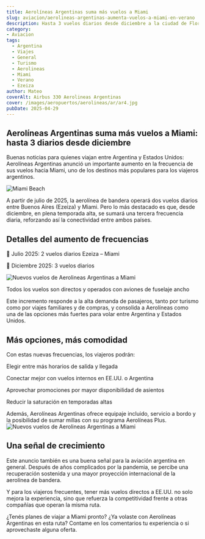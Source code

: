 ```yaml
---
title: Aerolíneas Argentinas suma más vuelos a Miami
slug: aviacion/aerolineas-argentinas-aumenta-vuelos-a-miami-en-verano
description: Hasta 3 vuelos diarios desde diciembre a la ciudad de Florida.
category: 
- Aviacion
tags:
  - Argentina
  - Viajes
  - General
  - Turismo
  - Aerolineas
  - Miami
  - Verano
  - Ezeiza
author: Mateo
coverAlt: Airbus 330 Aerolineas Argentinas
cover: /images/aeropuertos/aerolineas/ar/ar4.jpg
pubDate: 2025-04-29
---
```


## Aerolíneas Argentinas suma más vuelos a Miami: hasta 3 diarios desde diciembre

Buenas noticias para quienes viajan entre Argentina y Estados Unidos: Aerolíneas Argentinas anunció un importante aumento en la frecuencia de sus vuelos hacia Miami, uno de los destinos más populares para los viajeros argentinos.

<img src="/images/aeropuertos/aerolineas/ar/miami.avif" alt="Miami Beach">

A partir de julio de 2025, la aerolínea de bandera operará dos vuelos diarios entre Buenos Aires (Ezeiza) y Miami. Pero lo más destacado es que, desde diciembre, en plena temporada alta, se sumará una tercera frecuencia diaria, reforzando así la conectividad entre ambos países.

## Detalles del aumento de frecuencias

🔹 Julio 2025: 2 vuelos diarios Ezeiza – Miami

🔹 Diciembre 2025: 3 vuelos diarios

<img src="/images/aeropuertos/aerolineas/ar/ar3.jpg" alt="Nuevos vuelos de Aerolineas Argentinas a Miami">

 Todos los vuelos son directos y operados con aviones de fuselaje ancho

Este incremento responde a la alta demanda de pasajeros, tanto por turismo como por viajes familiares y de compras, y consolida a Aerolíneas como una de las opciones más fuertes para volar entre Argentina y Estados Unidos.

## Más opciones, más comodidad

Con estas nuevas frecuencias, los viajeros podrán:

Elegir entre más horarios de salida y llegada

Conectar mejor con vuelos internos en EE.UU. o Argentina

Aprovechar promociones por mayor disponibilidad de asientos

Reducir la saturación en temporadas altas

Además, Aerolíneas Argentinas ofrece equipaje incluido, servicio a bordo y la posibilidad de sumar millas con su programa Aerolíneas Plus. <img src="/images/aeropuertos/aerolineas/ar/ar2.jpg" alt="Nuevos vuelos de Aerolineas Argentinas a Miami">

## Una señal de crecimiento

Este anuncio también es una buena señal para la aviación argentina en general. Después de años complicados por la pandemia, se percibe una recuperación sostenida y una mayor proyección internacional de la aerolínea de bandera.

Y para los viajeros frecuentes, tener más vuelos directos a EE.UU. no solo mejora la experiencia, sino que refuerza la competitividad frente a otras compañías que operan la misma ruta.

 ¿Tenés planes de viajar a Miami pronto? ¿Ya volaste con Aerolíneas Argentinas en esta ruta?
Contame en los comentarios tu experiencia o si aprovechaste alguna oferta.
